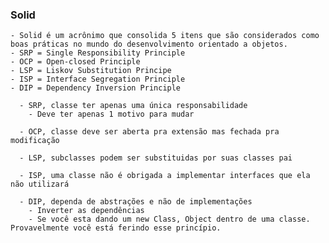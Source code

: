 ### Solid

    - Solid é um acrônimo que consolida 5 itens que são considerados como boas práticas no mundo do desenvolvimento orientado a objetos.
    - SRP = Single Responsibility Principle
    - OCP = Open-closed Principle
    - LSP = Liskov Substitution Principe
    - ISP = Interface Segregation Principle
    - DIP = Dependency Inversion Principle

      - SRP, classe ter apenas uma única responsabilidade
        - Deve ter apenas 1 motivo para mudar

      - OCP, classe deve ser aberta pra extensão mas fechada pra modificação

      - LSP, subclasses podem ser substituidas por suas classes pai

      - ISP, uma classe não é obrigada a implementar interfaces que ela não utilizará

      - DIP, dependa de abstrações e não de implementações
        - Inverter as dependências
        - Se você esta dando um new Class, Object dentro de uma classe. Provavelmente você está ferindo esse princípio.

